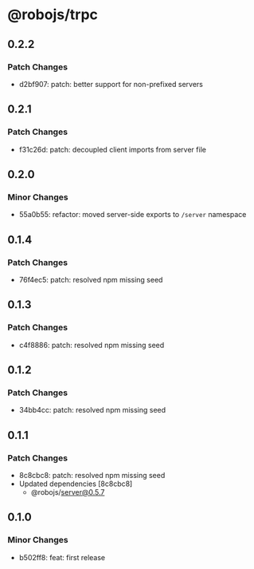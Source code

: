 # @robojs/trpc

## 0.2.2

### Patch Changes

- d2bf907: patch: better support for non-prefixed servers

## 0.2.1

### Patch Changes

- f31c26d: patch: decoupled client imports from server file

## 0.2.0

### Minor Changes

- 55a0b55: refactor: moved server-side exports to `/server` namespace

## 0.1.4

### Patch Changes

- 76f4ec5: patch: resolved npm missing seed

## 0.1.3

### Patch Changes

- c4f8886: patch: resolved npm missing seed

## 0.1.2

### Patch Changes

- 34bb4cc: patch: resolved npm missing seed

## 0.1.1

### Patch Changes

- 8c8cbc8: patch: resolved npm missing seed
- Updated dependencies [8c8cbc8]
  - @robojs/server@0.5.7

## 0.1.0

### Minor Changes

- b502ff8: feat: first release
